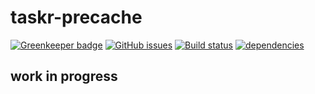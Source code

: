# taskr-precache

[![Greenkeeper badge](https://badges.greenkeeper.io/marcusasplund/taskr-precache.svg)](https://greenkeeper.io/)
[![GitHub issues](https://img.shields.io/github/issues/marcusasplund/taskr-precache.svg)](https://github.com/marcusasplund/taskr-precache/issues)
[![Build status](https://travis-ci.org/marcusasplund/taskr-precache.svg?branch=master)](https://travis-ci.org/marcusasplund/taskr-precache)
[![dependencies](https://david-dm.org/marcusasplund/taskr-precache.svg)](https://david-dm.org/marcusasplund/taskr-precache)

## work in progress

